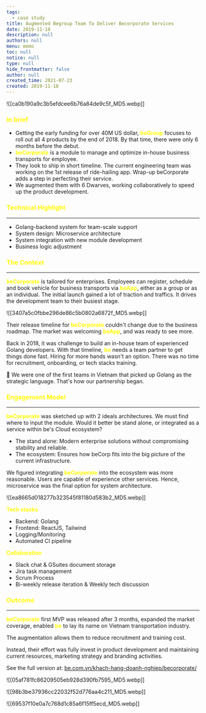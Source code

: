```yaml
---
tags: 
  - case study
title: Augmented Begroup Team To Deliver Becorporate Services
date: 2019-11-18
description: null
authors: null
menu: memo
toc: null
notice: null
type: null
hide_frontmatter: false
author: null
created_time: 2021-07-23
created: 2019-11-18
---
```


![[ca0b190a9c3b5efdcee6b76a84de9c5f_MD5.webp]]

### <span style='color:yellow'>In brief</span>

* Getting the early funding for over 40M US dollar, <span style='color:yellow'>**beGroup**</span> focuses to roll out all 4 products by the end of 2018. By that time, there were only 6 months before the debut.
* <span style='color:yellow'>**beCorporate**</span> is a module to manage and optimize in-house business transports for employee. 
* They look to ship in short timeline. The current engineering team was working on the 1st release of ride-hailing app. Wrap-up beCorporate adds a step in perfecting their service.
* We augmented them with 6 Dwarves, working collaboratively to speed up the product development.

### <span style='color:yellow'>Technical Highlight</span>

---

* Golang-backend system for team-scale support
* System design: Microservice architecture
* System integration with new module development
* Business logic adjustment 

### <span style='color:yellow'>The Context</span>

---

<!-- column_list 4b43e3bf-66ed-4040-92fd-4c7656262c16 -->

<!-- column 4d7b45ea-a269-4674-b9cf-239c80df3ebb -->

<span style='color:yellow'>**beCorporate**</span> is tailored for enterprises. Employees can register, schedule and book vehicle for business transports via <span style='color:yellow'>**beApp**</span>, either as a group or as an individual. The initial launch gained a lot of traction and traffics. It drives the development team to their busiest stage.

<!-- column 158b674b-7f8a-4d0d-857a-1e1fd184117c -->

![[3407a5c0fbbe296de86c5b0802a6872f_MD5.webp]]

Their release timeline for <span style='color:yellow'>**beCorporate**</span> couldn't change due to the business roadmap. The market was welcoming <span style='color:yellow'>**beApp**</span>, and was ready to see more. 

Back in 2018, it was challenge to build an in-house team of experienced Golang developers. With that timeline, <span style='color:yellow'>**be**</span> needs a team partner to get things done fast. Hiring for more hands wasn't an option. There was no time for recruitment, onboarding, or tech stacks training. 


🔑 We were one of the first teams in Vietnam that picked up Golang as the strategic language. That's how our partnership began. 


### <span style='color:yellow'>Engagement Model</span>

---

<span style='color:yellow'>**beCorporate**</span> was sketched up with 2 ideals architectures. We must find where to input the module. Would it better be stand alone, or integrated as a service within be's Cloud ecosystem?

* The stand alone: Modern enterprise solutions without compromising stability and reliable. 
* The ecosystem: Ensures how beCorp fits into the big picture of the current infrastructure. 

We figured integrating <span style='color:yellow'>**beCorporate**</span> into the ecosystem was more reasonable. Users are capable of experience other services. Hence, microservice was the final option for system architecture.

![[ea8665d018277b323545f81180d583b2_MD5.webp]]

<!-- column_list 1e5793ed-b2c3-4b89-9fd2-128b44e8caf4 -->

<!-- column 56607821-4be2-4179-ad1b-b9dc062bf124 -->

<span style='color:yellow'>**Tech stacks**</span>

* Backend: Golang
* Frontend: ReactJS, Tailwind
* Logging/Monitoring
* Automated CI pipeline

<!-- column eca059a0-25d5-456a-9bdf-9cdb1cb601da -->

<span style='color:yellow'>**Collaboration**</span>

* Slack chat & GSuites document storage
* Jira task management
* Scrum Process
* Bi-weekly release iteration & Weekly tech discussion

### <span style='color:yellow'>Outcome</span>

---

<!-- column_list c2b7ee7e-b47b-4d9f-808d-de42bc01783b -->

<!-- column 67e97816-cad6-474e-828d-860533ae687a -->

<span style='color:yellow'>**beCorporate**</span> first MVP was released after 3 months, expanded the market coverage, enabled <span style='color:yellow'>**be**</span> to lay its name on Vietnam transportation industry.

The augmentation allows them to reduce recruitment and training cost. 

Instead, their effort was fully invest in product development and maintaining current resources, marketing strategy and branding activities.


See the full version at: <span style='color:yellow'>[be.com.vn/khach-hang-doanh-nghiep/becorporate/](https://be.com.vn/khach-hang-doanh-nghiep/becorporate/)</span>

<!-- column c29f4006-a5a1-4512-babe-a6e3dee24d14 -->

![[05af781fc86209505eb928d390fb7595_MD5.webp]]


<!-- column_list a0a0bf79-ec47-4865-a5a6-6256f9dd9ead -->

<!-- column 80ca8183-5da9-466b-9df7-6ad41ae834b0 -->

![[98b3be37936cc22032f52d776aa4c211_MD5.webp]]

<!-- column b22213f5-2ed3-4943-be59-be9d800aa1eb -->

![[69537f10e0a7c768d1c85a6f15ff5ecd_MD5.webp]]
